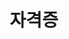 ---
title: "자격증" # 카테고리 이름
layout: category
permalink: /categories/qualifications/ # url
author_profile: true
taxonomy: qualifications
sidebar:
    nav: "categories"
---